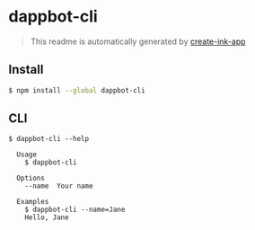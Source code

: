 # dappbot-cli

> This readme is automatically generated by [create-ink-app](https://github.com/vadimdemedes/create-ink-app)


## Install

```bash
$ npm install --global dappbot-cli
```


## CLI

```
$ dappbot-cli --help

  Usage
    $ dappbot-cli

  Options
    --name  Your name

  Examples
    $ dappbot-cli --name=Jane
    Hello, Jane
```
